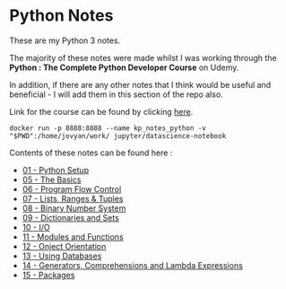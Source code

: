 # Python Notes

These are my Python 3 notes.

The majority of these notes were made whilst I was working through the **Python : The Complete Python Developer Course** on Udemy.

In addition, if there are any other notes that I think would be useful and beneficial - I will add them in this section of the repo also.

Link for the course can be found by clicking [here](https://www.udemy.com/python-the-complete-python-developer-course).

```
docker run -p 8888:8888 --name kp_notes_python -v "$PWD":/home/jovyan/work/ jupyter/datascience-notebook
```

Contents of these notes can be found here : 

+ [01 - Python Setup](#)
+ [05 - The Basics](#)
+ [06 - Program Flow Control](#)
+ [07 - Lists, Ranges & Tuples](#)
+ [08 - Binary Number System](#)
+ [09 - Dictionaries and Sets](#)
+ [10 - I/O](#)
+ [11 - Modules and Functions](#)
+ [12 - Onject Orientation](#)
+ [13 - Using Databases](#)
+ [14 - Generators, Comprehensions and Lambda Expressions](#)
+ [15 - Packages](#)
